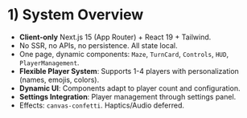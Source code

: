 # 1) System Overview

* **Client-only** Next.js 15 (App Router) + React 19 + Tailwind.
* No SSR, no APIs, no persistence. All state local.
* One page, dynamic components: `Maze`, `TurnCard`, `Controls`, `HUD`, `PlayerManagement`.
* **Flexible Player System**: Supports 1-4 players with personalization (names, emojis, colors).
* **Dynamic UI**: Components adapt to player count and configuration.
* **Settings Integration**: Player management through settings panel.
* Effects: `canvas-confetti`. Haptics/Audio deferred.

